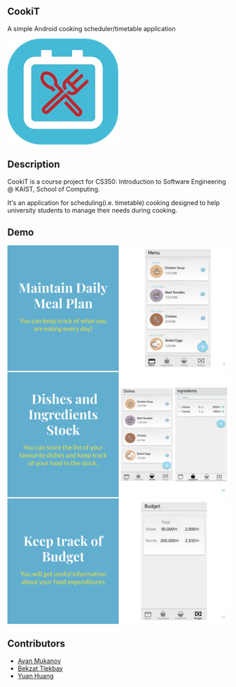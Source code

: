 ## CookiT

A simple Android cooking scheduler/timetable application

![Logo](./cookit-logo.png)


## Description

CookiT is a course project for CS350: Introduction to Software Engineering @ KAIST, School of Computing.

It's an application for scheduling(i.e. timetable) cooking designed to help university students to manage their needs during cooking.

## Demo

![DemoSlides](./Presentation_slide1.png)
![DemoSlides](./Presentation_slide2.png)
![DemoSlides](./Presentation_slide3.png)

## Contributors
- [Ayan Mukanov](https://github.com/mukanov8)
- [Bekzat Tlekbay](https://github.com/fesiib)
- [Yuan Huang](https://github.com/huangyuan9811)
